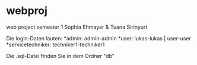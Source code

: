 # webproj

web project semester 1
Sophia Ehmayer & Tuana Sirinyurt

Die login-Daten lauten:
*admin: admin-admin
*user: lukas-lukas | user-user
\*servicetechniker: techniker1-techniker1

Die .sql-Datei finden Sie in dem Ordner "db"
